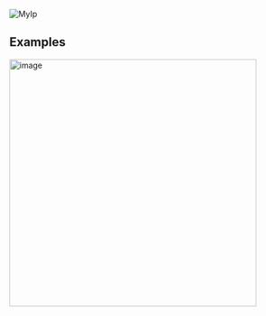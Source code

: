 ![MyIp](https://user-images.githubusercontent.com/1478821/178409313-ba206120-3949-4da5-b652-ebb1637dec67.png)


## Examples

<img width="438" alt="image" src="https://user-images.githubusercontent.com/1478821/178407821-ac8e13f8-0021-43df-9f91-d0546cb8455a.png">

